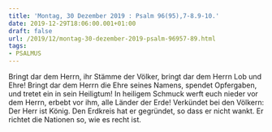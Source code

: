 ```yaml
---
title: 'Montag, 30 Dezember 2019 : Psalm 96(95),7-8.9-10.'
date: 2019-12-29T18:06:00.001+01:00
draft: false
url: /2019/12/montag-30-dezember-2019-psalm-96957-89.html
tags: 
- PSALMUS
---
```


Bringt dar dem Herrn, ihr Stämme der Völker, bringt dar dem Herrn Lob und Ehre! Bringt dar dem Herrn die Ehre seines Namens, spendet Opfergaben, und tretet ein in sein Heiligtum! In heiligem Schmuck werft euch nieder vor dem Herrn, erbebt vor ihm, alle Länder der Erde! Verkündet bei den Völkern: Der Herr ist König. Den Erdkreis hat er gegründet, so dass er nicht wankt. Er richtet die Nationen so, wie es recht ist.